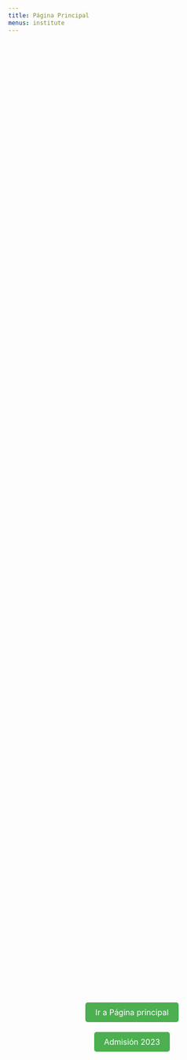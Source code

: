 ```yaml
---
title: Página Principal
menus: institute
---
```

<style>
  .button-container {
    display: flex;
    flex-direction: column;
    align-items: center;
    justify-content: center;
    height: 100%;
  }
  .button {
    margin: 10px;
    padding: 10px 20px;
    background-color: #4CAF50;
    color: white;
    text-align: center;
    text-decoration: none;
    border-radius: 5px;
    font-size: 16px;
  }
</style>

<div class="container d-flex justify-content-center align-items-center" style="background-image: url('https://i1.wp.com/www.parametronacional.com/wp-content/uploads/2023/06/Instituto-T%C3%A9cnico-Agroforestal.jpg?resize=955%2C593&ssl=1'); background-size: cover; background-position: center; height: 100vh;">
  <div class="text-center">
    <div class="button-container">
      <a class="button" href="http://www.itesmarena.edu.do">Ir a Página principal</a>
      <a class="button" href="https://www.itesmarena.edu.do/admision2023/)">Admisión 2023</a>
    </div>
  </div>
</div>
